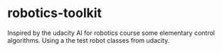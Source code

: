 # robotics-toolkit
Inspired by the udacity AI for robotics course some elementary control algorithms. Using a the test robot classes from
udacity.



